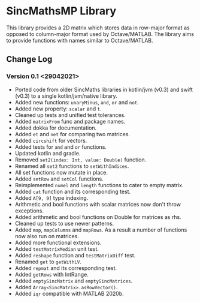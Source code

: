 # SincMathsMP Library

This library provides a 2D matrix which stores data in row-major format as opposed to column-major format used by Octave/MATLAB. The library aims to provide functions with names similar to Octave/MATLAB.

## Change Log

### Version 0.1 <29042021>

+ Ported code from older SincMaths libraries in kotlin/jvm (v0.3) and swift (v0.3) to a single kotlin/jvm/native library.
+ Added new functions: `unaryMinus`, `and`, `or` and `not`.
+ Added new property: `scalar` and `t`.
+ Cleaned up tests and unified test tolerances.
+ Added `matrixFrom` func and package names.
+ Added dokka for documentation.
+ Added `et` and `net` for comparing two matrices.
+ Added `circshift` for vectors.
+ Added tests for `and` and `or` functions.
+ Updated kotlin and gradle.
+ Removed `set2(index: Int, value: Double)` function.
+ Renamed all `set2` functions to `setWithIndices`.
+ All set functions now mutate in place.
+ Added `setRow` and `setCol` functions.
+ Reimplemented `numel` and `length` functions to cater to empty matrix.
+ Added `cat` function and its corresponding test.
+ Added `A[9, 9]` type indexing.
+ Arithmetic and bool functions with scalar matrices now don't throw exceptions.
+ Added arithmetic and bool functions on Double for matrices as rhs.
+ Cleaned up tests to use newer patterns.
+ Added `map`, `mapColumns` and `mapRows`. As a result a number of functions now also run on matrices.
+ Added more functional extensions.
+ Added `testMatrixMedian` unit test.
+ Added `reshape` function and `testMatrixDiff` test.
+ Renamed `get` to `getWithLV`.
+ Added `repmat` and its corresponding test.
+ Added `getRows` with IntRange.
+ Added `emptySincMatrix` and `emptySincMatrices`.
+ Added `Array<SincMatrix>.asRowVector()`.
+ Added `iqr` compatible with MATLAB 2020b.